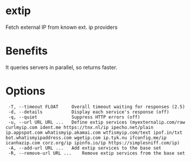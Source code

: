 # extip
Fetch external IP from known ext. ip providers

# Benefits
It queries servers in parallel, so returns faster.

# Options
```
 -T, --timeout FLOAT     Overall timeout waiting for responses (2.5)
 -d, --details           Display each service's response (off)
 -q, --quiet             Suppress HTTP errors (off)
 -u, --url URL URL ...   Define extip services (myexternalip.com/raw curlmyip.com ident.me https://tnx.nl/ip ipecho.net/plain ip.appspot.com whatismyip.akamai.com wtfismyip.com/text ipof.in/txt bot.whatismyipaddress.com wgetip.com ip.tyk.nu ifconfig.me/ip icanhazip.com corz.org/ip ipinfo.io/ip https://simplesniff.com/ip)
 -A, --add-url URL ...   Add extip services to the base set
 -R, --remove-url URL ...    Remove extip services from the base set
```
